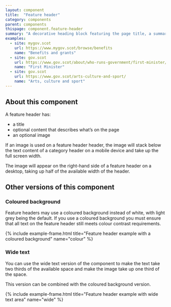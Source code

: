 ```yaml
---
layout: component
title:  "Feature header"
category: components
parent: components
thispage: component.feature-header
summary: "A decorative heading block featuring the page title, a summary and an image."
examples:
  - site: mygov.scot
    url: https://www.mygov.scot/browse/benefits
    name: "Benefits and grants"
  - site: gov.scot
    url: https://www.gov.scot/about/who-runs-government/first-minister/
    name: "First Minister"
  - site: gov.scot
    url: https://www.gov.scot/arts-culture-and-sport/
    name: "Arts, culture and sport"
---
```


## About this component

A feature header has:

* a title
* optional content that describes what’s on the page
* an optional image

If an image is used on a feature header header, the image will stack below the text content of a category header on a mobile device and take up the full screen width.

The image will appear on the right-hand side of a feature header on a desktop, taking up half of the available width of the header.

## Other versions of this component

### Coloured background

Feature headers may use a coloured background instead of white, with light grey being the default. If you use a coloured background you must ensure that all text on the feature header still meets colour contrast requirements.

{% include example-frame.html title="Feature header example with a coloured background" name="colour" %}

### Wide text

You can use the wide text version of the component to make the text take two thirds of the available space and make the image take up one third of the space.

This version can be combined with the coloured background version.

{% include example-frame.html title="Feature header example with wide text area" name="wide" %}
